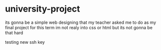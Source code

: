 # university-project
its gonna be a simple web designing that my teacher asked me to do as my final project for this term
im not realy into css or html
but its not gonna be that hard

testing new ssh key
